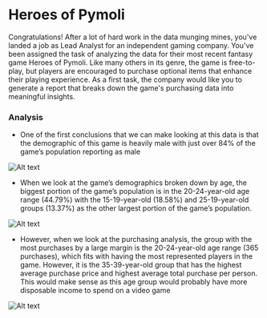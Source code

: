 # Heroes of Pymoli

Congratulations! After a lot of hard work in the data munging mines, you've landed a job as Lead Analyst for an independent gaming company. You've been assigned the task of analyzing the data for their most recent fantasy game Heroes of Pymoli.
Like many others in its genre, the game is free-to-play, but players are encouraged to purchase optional items that enhance their playing experience. As a first task, the company would like you to generate a report that breaks down the game's purchasing data into meaningful insights.


### Analysis
- One of the first conclusions that we can make looking at this data is that the demographic of this game is heavily male with just over 84% of the game’s population reporting as male

![Alt text](/Pandas_Challenge/gender.png?raw=true)

- When we look at the game’s demographics broken down by age, the biggest portion of the game’s population is in the 20-24-year-old age range (44.79%) with the 15-19-year-old (18.58%) and 25-19-year-old groups (13.37%) as the other largest portion of the game’s population.

![Alt text](/Pandas_Challenge/age.png?raw=true)

- However, when we look at the purchasing analysis, the group with the most purchases by a large margin is the 20-24-year-old age range (365 purchases), which fits with having the most represented players in the game. However, it is the 35-39-year-old group that has the highest average purchase price and highest average total purchase per person. This would make sense as this age group would probably have more disposable income to spend on a video game

![Alt text](/Pandas_Challenge/purchase.png?raw=true)
